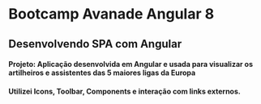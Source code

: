 # Bootcamp Avanade Angular 8
## Desenvolvendo SPA com Angular
#### Projeto: Aplicação desenvolvida em Angular e usada para visualizar os artilheiros e assistentes das 5 maiores ligas da Europa
#### Utilizei Icons, Toolbar, Components e interação com links externos.
